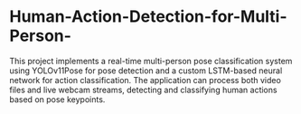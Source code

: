 # Human-Action-Detection-for-Multi-Person-
This project implements a real-time multi-person pose classification system using YOLOv11Pose for pose detection and a custom LSTM-based neural network for action classification. The application can process both video files and live webcam streams, detecting and classifying human actions based on pose keypoints.
